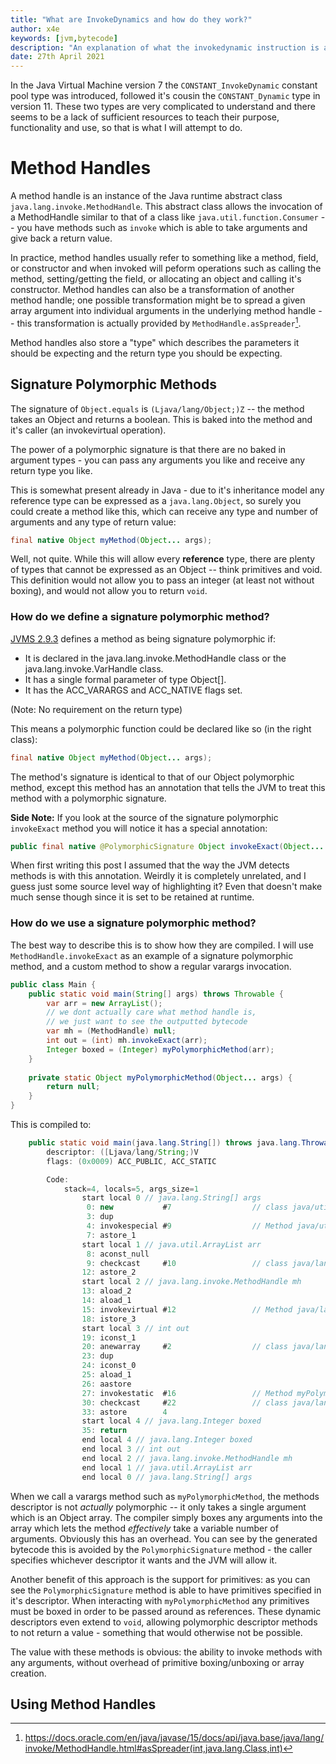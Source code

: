 ```yaml
---
title: "What are InvokeDynamics and how do they work?"
author: x4e
keywords: [jvm,bytecode]
description: "An explanation of what the invokedynamic instruction is and how it works"
date: 27th April 2021
---
```


In the Java Virtual Machine version 7 the `CONSTANT_InvokeDynamic` constant pool type was introduced, followed it's cousin the `CONSTANT_Dynamic` type in version 11.
These two types are very complicated to understand and there seems to be a lack of sufficient resources to teach their purpose, functionality and use, so that is what I will attempt to do.

# Method Handles

A method handle is an instance of the Java runtime abstract class `java.lang.invoke.MethodHandle`.
This abstract class allows the invocation of a MethodHandle similar to that of a class like `java.util.function.Consumer` -- you have methods such as `invoke` which is able to take arguments and give back a return value.

In practice, method handles usually refer to something like a method, field, or constructor and when invoked will peform operations such as calling the method, setting/getting the field, or allocating an object and calling it's constructor.
Method handles can also be a transformation of another method handle; one possible transformation might be to spread a given array argument into individual arguments in the underlying method handle -- this transformation is actually provided by `MethodHandle.asSpreader`[^1].

[^1]: <https://docs.oracle.com/en/java/javase/15/docs/api/java.base/java/lang/invoke/MethodHandle.html#asSpreader(int,java.lang.Class,int)>

Method handles also store a "type" which describes the parameters it should be expecting and the return type you should be expecting.

## Signature Polymorphic Methods

The signature of `Object.equals` is `(Ljava/lang/Object;)Z` -- the method takes an Object and returns a boolean.
This is baked into the method and it's caller (an invokevirtual operation).

The power of a polymorphic signature is that there are no baked in argument types - you can pass any arguments you like and receive any return type you like.

This is somewhat present already in Java - due to it's inheritance model any reference type can be expressed as a `java.lang.Object`, so surely you could create a method like this, which can receive any type and number of arguments and any type of return value:
```Java
final native Object myMethod(Object... args);
```
Well, not quite.
While this will allow every **reference** type, there are plenty of types that cannot be expressed as an Object -- think primitives and void.
This definition would not allow you to pass an integer (at least not without boxing), and would not allow you to return `void`.

### How do we define a signature polymorphic method?

[JVMS 2.9.3](https://docs.oracle.com/javase/specs/jvms/se15/html/jvms-2.html#jvms-2.9.3) defines a method as being signature polymorphic if:

* It is declared in the java.lang.invoke.MethodHandle class or the java.lang.invoke.VarHandle class.
* It has a single formal parameter of type Object[].
* It has the ACC_VARARGS and ACC_NATIVE flags set.

(Note: No requirement on the return type)

This means a polymorphic function could be declared like so (in the right class):
```Java
final native Object myMethod(Object... args);
```
The method's signature is identical to that of our Object polymorphic method, except this method has an annotation that tells the JVM to treat this method with a polymorphic signature.

**Side Note:** If you look at the source of the signature polymorphic `invokeExact` method you will notice it has a special annotation:
```Java
public final native @PolymorphicSignature Object invokeExact(Object... args) throws Throwable;
```
When first writing this post I assumed that the way the JVM detects methods is with this annotation.
Weirdly it is completely unrelated, and I guess just some source level way of highlighting it?
Even that doesn't make much sense though since it is set to be retained at runtime.

### How do we use a signature polymorphic method?

The best way to describe this is to show how they are compiled.
I will use `MethodHandle.invokeExact` as an example of a signature polymorphic method, and a custom method to show a regular varargs invocation.
```Java
public class Main {
	public static void main(String[] args) throws Throwable {
		var arr = new ArrayList();
		// we dont actually care what method handle is, 
		// we just want to see the outputted bytecode
		var mh = (MethodHandle) null;
		int out = (int) mh.invokeExact(arr);
		Integer boxed = (Integer) myPolymorphicMethod(arr);
	}
	
	private static Object myPolymorphicMethod(Object... args) {
		return null;
	}
}
```

This is compiled to:
```Java
	public static void main(java.lang.String[]) throws java.lang.Throwable;
		descriptor: ([Ljava/lang/String;)V
		flags: (0x0009) ACC_PUBLIC, ACC_STATIC

		Code:
			stack=4, locals=5, args_size=1
				start local 0 // java.lang.String[] args
				 0: new           #7                  // class java/util/ArrayList
				 3: dup
				 4: invokespecial #9                  // Method java/util/ArrayList."<init>":()V
				 7: astore_1
				start local 1 // java.util.ArrayList arr
				 8: aconst_null
				 9: checkcast     #10                 // class java/lang/invoke/MethodHandle
				12: astore_2
				start local 2 // java.lang.invoke.MethodHandle mh
				13: aload_2
				14: aload_1
				15: invokevirtual #12                 // Method java/lang/invoke/MethodHandle.invokeExact:(Ljava/util/ArrayList;)I
				18: istore_3
				start local 3 // int out
				19: iconst_1
				20: anewarray     #2                  // class java/lang/Object
				23: dup
				24: iconst_0
				25: aload_1
				26: aastore
				27: invokestatic  #16                 // Method myPolymorphicMethod:([Ljava/lang/Object;)Ljava/lang/Object;
				30: checkcast     #22                 // class java/lang/Integer
				33: astore        4
				start local 4 // java.lang.Integer boxed
				35: return
				end local 4 // java.lang.Integer boxed
				end local 3 // int out
				end local 2 // java.lang.invoke.MethodHandle mh
				end local 1 // java.util.ArrayList arr
				end local 0 // java.lang.String[] args
```

When we call a varargs method such as `myPolymorphicMethod`, the methods descriptor is not *actually* polymorphic -- it only takes a single argument which is an Object array.
The compiler simply boxes any arguments into the array which lets the method *effectively* take a variable number of arguments.
Obviously this has an overhead.
You can see by the generated bytecode this is avoided by the `PolymorphicSignature` method - the caller specifies whichever descriptor it wants and the JVM will allow it.

Another benefit of this approach is the support for primitives: as you can see the `PolymorphicSignature` method is able to have primitives specified in it's descriptor.
When interacting with `myPolymorphicMethod` any primitives must be boxed in order to be passed around as references.
These dynamic descriptors even extend to `void`, allowing polymorphic descriptor methods to not return a value - something that would otherwise not be possible.

The value with these methods is obvious: the ability to invoke methods with any arguments, without overhead of primitive boxing/unboxing or array creation.

## Using Method Handles


